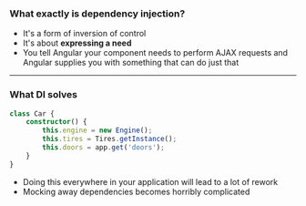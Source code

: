 ### What exactly is dependency injection?

* It's a form of inversion of control
* It's about **expressing a need**
* You tell Angular your component needs to perform AJAX requests and Angular supplies you with something that can do just that

---

### What DI solves 

```ts
class Car {
	constructor() {
		this.engine = new Engine();
		this.tires = Tires.getInstance();
		this.doors = app.get('doors');
	}
}
```

* Doing this everywhere in your application will lead to a lot of rework
* Mocking away dependencies becomes horribly complicated